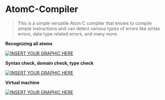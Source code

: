 # AtomC-Compiler

> This is a simple versatile Atom C compiler that knows to compile simple instructions and can detect various types of errors like sintax errors, data type related errors, and many more. 

**Recognizing all atoms**

[![INSERT YOUR GRAPHIC HERE](https://imgur.com/MEVfsRd.png)]()


**Syntax check, domain check, type check**

[![INSERT YOUR GRAPHIC HERE](https://imgur.com/id3JFmc.png)]()


**Virtual machine**

[![INSERT YOUR GRAPHIC HERE](https://imgur.com/g3vGU55.png)]()
